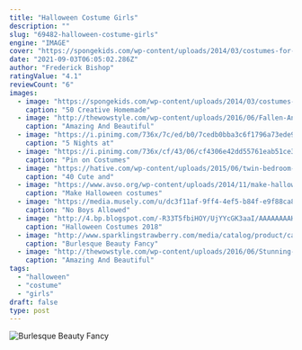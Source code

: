 ```yaml
---
title: "Halloween Costume Girls"
description: ""
slug: "69482-halloween-costume-girls"
engine: "IMAGE"
cover: "https://spongekids.com/wp-content/uploads/2014/03/costumes-for-kids/41-peacock-kid-costume-idea.jpg"
date: "2021-09-03T06:05:02.286Z"
author: "Frederick Bishop"
ratingValue: "4.1"
reviewCount: "6"
images:
  - image: "https://spongekids.com/wp-content/uploads/2014/03/costumes-for-kids/41-peacock-kid-costume-idea.jpg"
    caption: "50 Creative Homemade"
  - image: "http://thewowstyle.com/wp-content/uploads/2016/06/Fallen-Angel-Halloween-Makeup-Ideas.jpg"
    caption: "Amazing And Beautiful"
  - image: "https://i.pinimg.com/736x/7c/ed/b0/7cedb0bba3c6f1796a73ede93bc00566--homemade-costumes-diy-costumes.jpg"
    caption: "5 Nights at"
  - image: "https://i.pinimg.com/736x/cf/43/06/cf4306e42dd55761eab51ce30beecb20--ostrich-costume-halloween-.jpg"
    caption: "Pin on Costumes"
  - image: "https://hative.com/wp-content/uploads/2015/06/twin-bedroom-ideas-for-girls/37-twin-bedroom-ideas-for-girls.jpg"
    caption: "40 Cute and"
  - image: "https://www.avso.org/wp-content/uploads/2014/11/make-halloween-costumes-themselves-cool-kids-tinker-panels-1415626974.jpg"
    caption: "Make Halloween costumes"
  - image: "https://media.musely.com/u/dc3f11af-9ff4-4ef5-b84f-e9f88ca8373c.jpg"
    caption: "No Boys Allowed"
  - image: "http://4.bp.blogspot.com/-R33T5fbiHOY/UjYYcGK3aaI/AAAAAAAAHgI/Rp5DgKHHzhE/s1600/29c271b6bb3376b3943df251e34cfb2c.jpg"
    caption: "Halloween Costumes 2018"
  - image: "http://www.sparklingstrawberry.com/media/catalog/product/cache/1/image/650x/040ec09b1e35df139433887a97daa66f/i/m/image_image_8775_cst_3__02616.jpg"
    caption: "Burlesque Beauty Fancy"
  - image: "http://thewowstyle.com/wp-content/uploads/2016/06/Stunning-Angel-Halloween-Makeup.jpg"
    caption: "Amazing And Beautiful"
tags:
  - "halloween"
  - "costume"
  - "girls"
draft: false
type: post
---
```



![Burlesque Beauty Fancy](http://www.sparklingstrawberry.com/media/catalog/product/cache/1/image/650x/040ec09b1e35df139433887a97daa66f/i/m/image_image_8775_cst_3__02616.jpg "Burlesque Beauty Fancy")


<!--inArticleAds-->

<!--galleryOne-->


<!--inArticleAds-->

<!--galleryTwo-->


<!--galleryThree-->

